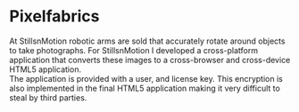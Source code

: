 <!--
  id: 2116
  slug: pixelfabrics
  type: fortpolio
  excerpt: <p>A crossplatform Air application that turns image sequences into an HTML5 3D viewer that works crossdevice, crossplatform and crossbrowser.</p> 
  content: <p>At StillsnMotion robotic arms are sold that accurately rotate around objects to take photographs. For StillsnMotion I developed a cross-platform application that converts these images to a cross-browser and cross-device HTML5 application.<br /> The application is provided with a user, and license key. This encryption is also implemented in the final HTML5 application making it very difficult to steal by third parties.</p> 
  categories: 
  tags: HTML,Javascript,Actionscript,Air,Flash,interaction design,concept
  datefrom: 2011-02-01
  dateto: 2011-05-01
  incv: false
  inportfolio: true
  clients: StillsnMotion
  collaboration: 
  prizes: 
  thumbnail: pixelfabrics3.jpg
  image: pixelfabrics3.jpg
  images: pixelfabrics1.jpg,pixelfabrics2.jpg,pixelfabrics3.jpg
-->

# Pixelfabrics

<p>At StillsnMotion robotic arms are sold that accurately rotate around objects to take photographs. For StillsnMotion I developed a cross-platform application that converts these images to a cross-browser and cross-device HTML5 application.<br />
The application is provided with a user, and license key. This encryption is also implemented in the final HTML5 application making it very difficult to steal by third parties.</p>

